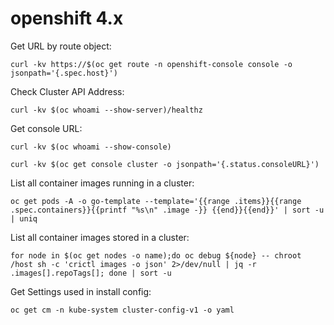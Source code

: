 # openshift 4.x

Get URL by route object:
```
curl -kv https://$(oc get route -n openshift-console console -o jsonpath='{.spec.host}')
```

Check Cluster API Address:
```
curl -kv $(oc whoami --show-server)/healthz
```

Get console URL:
```
curl -kv $(oc whoami --show-console)

curl -kv $(oc get console cluster -o jsonpath='{.status.consoleURL}')
```

List all container images running in a cluster:
```
oc get pods -A -o go-template --template='{{range .items}}{{range .spec.containers}}{{printf "%s\n" .image -}} {{end}}{{end}}' | sort -u | uniq
```

List all container images stored in a cluster:
```
for node in $(oc get nodes -o name);do oc debug ${node} -- chroot /host sh -c 'crictl images -o json' 2>/dev/null | jq -r .images[].repoTags[]; done | sort -u
```

Get Settings used in install config:
```
oc get cm -n kube-system cluster-config-v1 -o yaml
```
